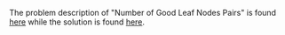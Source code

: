 The problem description of "Number of Good Leaf Nodes Pairs" is found [here](https://leetcode.com/problems/number-of-good-leaf-nodes-pairs/) while the solution is found [here](https://github.com/aurimas13/Solutions-To-Problems/blob/main/LeetCode/Python%20Solutions/Number%20of%20Good%20Leaf%20Nodes%20Pairs/number.py).
